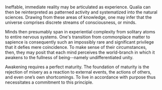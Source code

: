 Ineffable, immediate reality may be articulated as experience. Qualia can then be reinterpreted as patterned activity and systematized into the natural sciences. Drawing from these areas of knowledge, one may infer that the universe comprises discrete streams of consciousness, or minds.

Minds then presumably span in experiential complexity from solitary atoms to entire nervous systems. One's transition from commonplace matter to sapience is consequently such an impossibly rare and significant privilege that it defies mere coincidence. To make sense of their circumstances, then, they may posit that each mind perceives the world-branch in which it awakens to the fullness of being--namely undifferentiated unity.

Awakening requires a perfect maturity. The foundation of maturity is the rejection of misery as a reaction to external events, the actions of others, and even one’s own shortcomings. To live in accordance with purpose thus necessitates a commitment to this principle.

